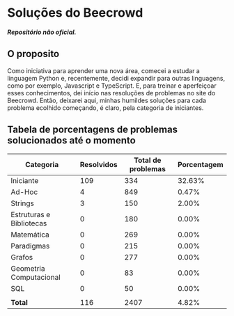 # Soluções do Beecrowd
***Repositório não oficial.***

## O proposito

Como iniciativa para aprender uma nova área, comecei a estudar a linguagem Python e, recentemente, decidi expandir para outras linguagens, como por exemplo, Javascript e TypeScript. E, para treinar e aperfeiçoar esses conhecimentos, dei início nas resoluções de problemas no site do Beecrowd. Então, deixarei aqui, minhas humildes soluções para cada problema ecolhido começando, é claro, pela categoria de iniciantes.

## Tabela de porcentagens de problemas solucionados até o momento

| Categoria                | Resolvidos | Total de problemas | Porcentagem |
| ----------------------- | --------- | ------------------ | ----------- |
| Iniciante                 |          109 |                334 |     32.63% |
| Ad-Hoc                    |            4 |                849 |      0.47% |
| Strings                   |            3 |                150 |      2.00% |
| Estruturas e Bibliotecas  |            0 |                180 |      0.00% |
| Matemática                |            0 |                269 |      0.00% |
| Paradigmas                |            0 |                215 |      0.00% |
| Grafos                    |            0 |                277 |      0.00% |
| Geometria Computacional   |            0 |                 83 |      0.00% |
| SQL                       |            0 |                 50 |      0.00% |
|                         |              |                    |             |
| **Total**               |          116 |               2407 |      4.82% |
